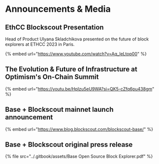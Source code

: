 # Announcements & Media

## EthCC Blockscout Presentation

Head of Product Ulyana Skladchikova presented on the future of block explorers at ETHCC 2023 in Paris.

{% embed url="https://www.youtube.com/watch?v=Aq_IeLtop00" %}

## The Evolution & Future of Infrastructure at Optimism's On-Chain Summit

{% embed url="https://youtu.be/HpIzu5eU9WA?si=QK5-cZfq6pu438gm" %}

## Base + Blockscout mainnet launch announcement

{% embed url="https://www.blog.blockscout.com/blockscout-base/" %}

## Base + Blockscout original press release

{% file src="../.gitbook/assets/Base Open Source Block Explorer.pdf" %}

